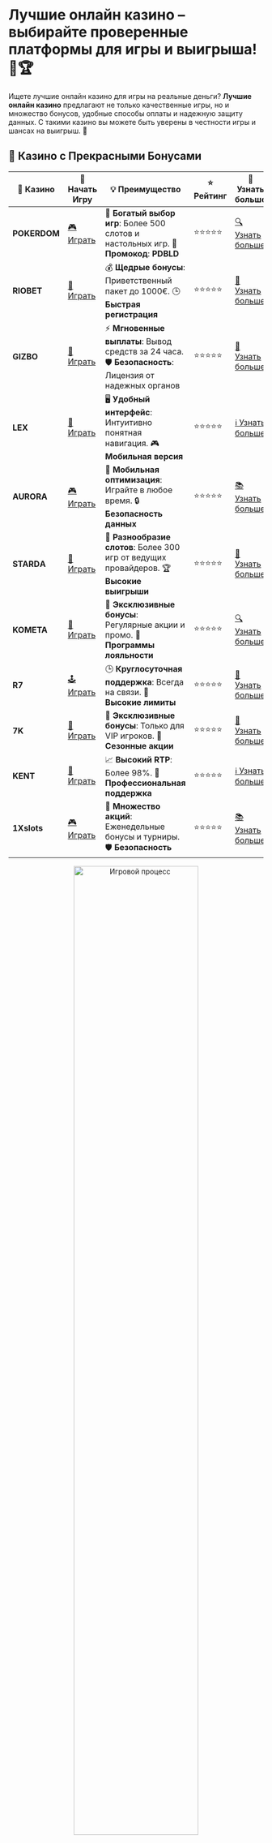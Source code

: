 # Лучшие онлайн казино – выбирайте проверенные платформы для игры и выигрыша! 🎰🏆

Ищете лучшие онлайн казино для игры на реальные деньги? **Лучшие онлайн казино** предлагают не только качественные игры, но и множество бонусов, удобные способы оплаты и надежную защиту данных. С такими казино вы можете быть уверены в честности игры и шансах на выигрыш. 🌟

## 🌟 Казино с Прекрасными Бонусами

| 🎲 **Казино** | 🔗 **Начать Игру** | 💡 **Преимущество** | ⭐ **Рейтинг** | 🔗 **Узнать больше** |
|--------------|---------------------|---------------------|----------------|----------------------|
| **POKERDOM**  | [🎮 Играть](https://brandplay.link/4k77v2yx) | 🎉 **Богатый выбор игр**: Более 500 слотов и настольных игр. 🎁 **Промокод**: **PDBLD** | ⭐⭐⭐⭐⭐ | [🔍 Узнать больше](https://brandplay.link/4k77v2yx) |
| **RIOBET**    | [🎰 Играть](https://brandplay.link/7xBLTPyj) | 💰 **Щедрые бонусы**: Приветственный пакет до 1000€. 🕒 **Быстрая регистрация** | ⭐⭐⭐⭐⭐ | [📖 Узнать больше](https://brandplay.link/7xBLTPyj) |
| **GIZBO**     | [🎲 Играть](https://brandplay.link/bprXw4YV) | ⚡ **Мгновенные выплаты**: Вывод средств за 24 часа. 🛡️ **Безопасность**: Лицензия от надежных органов | ⭐⭐⭐⭐⭐ | [📝 Узнать больше](https://brandplay.link/bprXw4YV) |
| **LEX**       | [🤑 Играть](https://brandplay.link/zW4hdDFV) | 🖥️ **Удобный интерфейс**: Интуитивно понятная навигация. 🎮 **Мобильная версия** | ⭐⭐⭐⭐⭐ | [ℹ️ Узнать больше](https://brandplay.link/zW4hdDFV) |
| **AURORA**    | [🎮 Играть](https://10trafic-stat2.com/click/668546556bcc6313411604bd/6766/13032/subaccount) | 📱 **Мобильная оптимизация**: Играйте в любое время. 🔒 **Безопасность данных** | ⭐⭐⭐⭐⭐ | [📚 Узнать больше](https://10trafic-stat2.com/click/668546556bcc6313411604bd/6766/13032/subaccount) |
| **STARDА**    | [🎯 Играть](https://brandplay.link/fB7xwRFL) | 🎰 **Разнообразие слотов**: Более 300 игр от ведущих провайдеров. 🏆 **Высокие выигрыши** | ⭐⭐⭐⭐⭐ | [🔎 Узнать больше](https://brandplay.link/fB7xwRFL) |
| **KOMETA**    | [🎰 Играть](https://brandplay.link/8ZymQJV8) | 🎁 **Эксклюзивные бонусы**: Регулярные акции и промо. 🔄 **Программы лояльности** | ⭐⭐⭐⭐⭐ | [🔍 Узнать больше](https://brandplay.link/8ZymQJV8) |
| **R7**        | [🕹️ Играть](https://brandplay.link/bMd3Yjsw) | 🕒 **Круглосуточная поддержка**: Всегда на связи. 💸 **Высокие лимиты** | ⭐⭐⭐⭐⭐ | [📖 Узнать больше](https://brandplay.link/bMd3Yjsw) |
| **7K**        | [🎲 Играть](https://brandplay.link/BvQyFShp) | 🌟 **Эксклюзивные бонусы**: Только для VIP игроков. 🎉 **Сезонные акции** | ⭐⭐⭐⭐⭐ | [📝 Узнать больше](https://brandplay.link/BvQyFShp) |
| **KENT**      | [🤑 Играть](https://brandplay.link/Fv2WP3js) | 📈 **Высокий RTP**: Более 98%. 💼 **Профессиональная поддержка** | ⭐⭐⭐⭐⭐ | [ℹ️ Узнать больше](https://brandplay.link/Fv2WP3js) |
| **1Xslots**   | [🎮 Играть](https://brandplay.link/hSB1khtr) | 🎉 **Множество акций**: Еженедельные бонусы и турниры. 🛡️ **Безопасность** | ⭐⭐⭐⭐⭐ | [📚 Узнать больше](https://brandplay.link/hSB1khtr) |

<div align="center"> <img src="https://i.pinimg.com/originals/1d/b3/25/1db325483acbe642c6d4e6fdd73a4988.gif" alt="Игровой процесс" width="70%"> </div>
---

## 🚀 Быстрые Выигрыши и Поддержка

| 🎲 **Казино** | 🔗 **Начать Игру** | 💡 **Преимущество** | ⭐ **Рейтинг** | 🔗 **Узнать больше** |
|--------------|---------------------|---------------------|----------------|----------------------|
| **GAMA**      | [🎯 Играть](https://brandplay.link/j6NMKsDz) | 🔍 **Интуитивный интерфейс**: Легкость использования. 🏅 **Престижные турниры** | ⭐⭐⭐⭐☆ | [🔎 Узнать больше](https://brandplay.link/j6NMKsDz) |
| **ONION**     | [🎰 Играть](https://brandplay.link/zBGRVpQ9) | 🤑 **Низкие ставки**: Идеально для начинающих. 🔄 **Быстрые выводы** | ⭐⭐⭐⭐☆ | [🔍 Узнать больше](https://brandplay.link/zBGRVpQ9) |
| **ЧЕМПИОН**   | [🕹️ Играть](https://temon-gter.cfd/go/lRq?p80412p304504pcc44t17455) | 🏅 **Лояльная программа**: Награды за активность. 🎁 **Ежемесячные бонусы** | ⭐⭐⭐⭐☆ | [📖 Узнать больше](https://temon-gter.cfd/go/lRq?p80412p304504pcc44t17455) |
| **VAVADA**    | [🎲 Играть](https://vavadapartner.pro/?promo=ea5c9275-6854-4505-94fc-95ab18221945-linkb2) | 🚀 **Быстрая регистрация**: Начните играть мгновенно. 🔐 **Безопасные транзакции** | ⭐⭐⭐⭐☆ | [📝 Узнать больше](https://vavadapartner.pro/?promo=ea5c9275-6854-4505-94fc-95ab18221945-linkb2) |
| **FRIENDS**   | [🤑 Играть](https://gofriends.mba/linkb2) | 🤝 **Социальные игры**: Играйте с друзьями. 🌐 **Мультиплатформенность** | ⭐⭐⭐⭐☆ | [ℹ️ Узнать больше](https://gofriends.mba/linkb2) |
| **1WIN**      | [🎮 Играть](https://brandplay.link/smXVpBbG) | 🏆 **Спортивные ставки**: Широкий выбор видов спорта. 💵 **Высокие коэффициенты** | ⭐⭐⭐⭐☆ | [📚 Узнать больше](https://brandplay.link/smXVpBbG) |
| **DRIP**      | [🎯 Играть](https://drp-ircp01.com/c07e6a3db) | 🌐 **Инновационные игры**: Новейшие игровые технологии. 🛡️ **Высокая безопасность** | ⭐⭐⭐⭐☆ | [🔎 Узнать больше](https://drp-ircp01.com/c07e6a3db) |
| **JOYCASINO** | [🎰 Играть](https://rpc30.call2me.pro/?/ru/registration?apkpop=0&partner=p24970p3291217pc98f) | 🎁 **Приятные бонусы**: Ежедневные акции и подарки. 🕹️ **Разнообразие игр** | ⭐⭐⭐⭐☆ | [🔍 Узнать больше](https://rpc30.call2me.pro/?/ru/registration?apkpop=0&partner=p24970p3291217pc98f) |
| **PLAYFORTUNA** | [🎮 Играть](https://fortunapromo.net/alt/playfortuna/registration?0dc4a9362a71feb7e3f165fb8e766f70) | 🎉 **Регулярные акции**: Бонусы, фриспины и многое другое. 🏅 **Турниры** | ⭐⭐⭐⭐☆ | [📚 Узнать больше](https://fortunapromo.net/alt/playfortuna/registration?0dc4a9362a71feb7e3f165fb8e766f70) |
| **SYKAA**     | [🤑 Играть](https://s-two-way.com/?source=linkb2&pid=30697) | 💸 **Доступные ставки**: Идеально для новичков. 🎁 **Щедрые бонусы** | ⭐⭐⭐⭐☆ | [🔍 Узнать больше](https://s-two-way.com/?source=linkb2&pid=30697) |

<div align="center"> <img src="https://i.pinimg.com/originals/1d/b3/25/1db325483acbe642c6d4e6fdd73a4988.gif" alt="Игровой процесс" width="70%"> </div>

![Лучшие онлайн казино](https://i.pinimg.com/originals/a9/29/6e/a9296ea1cf6a7c20a985e593451f0323.png)

## Что делает онлайн казино лучшим? 🤔

**Лучшие онлайн казино** — это не только высокие выигрыши, но и качественная платформа, которая обеспечивает комфорт и безопасность игроков. В таких казино предлагаются разнообразные игры, простота в регистрации и вывода средств, а также множество бонусов и акций, которые делают игру еще более захватывающей.

### Ключевые характеристики лучших онлайн казино 🎯

1. **Лицензия и безопасность**: Лучшие онлайн казино работают с лицензиями, выданными авторитетными регулирующими органами, что гарантирует честность и прозрачность их работы.
2. **Разнообразие игр**: В этих казино вы найдете слоты, рулетку, покер, баккару и другие игры, что делает процесс игры увлекательным и многогранным.
3. **Бонусы и акции**: Приветственные бонусы, фриспины, бездепозитные бонусы и другие акции — все это в лучших онлайн казино, что дает вам дополнительные шансы на выигрыш.
4. **Удобные способы оплаты**: Быстрые и безопасные способы пополнения счета и вывода средств — важная характеристика, которая помогает игрокам комфортно управлять своими деньгами.
5. **Поддержка игроков**: Лучшие казино предлагают круглосуточную поддержку для решения любых проблем и вопросов, с которыми могут столкнуться игроки.

## Как выбрать лучшее онлайн казино? 🔍

1. **Проверяйте лицензии**: Убедитесь, что казино имеет лицензию от авторитетных органов, таких как MGA, UKGC или Curacao. Это гарантирует безопасность и честность.
2. **Читайте отзывы игроков**: Ознакомьтесь с множеством отзывов других игроков. Отзывы могут рассказать о репутации казино, качестве обслуживания и платёжных процессах.
3. **Изучите бонусные предложения**: Обратите внимание на приветственные бонусы, фриспины и другие акции. Выбирайте казино с выгодными условиями для новых игроков.
4. **Оцените выбор игр**: Хорошие казино предлагают разнообразные игры от ведущих разработчиков. Это важно для того, чтобы каждый игрок нашел что-то для себя.
5. **Проверьте способы оплаты**: Удобные методы депозита и вывода средств являются ключевым моментом. Выбирайте казино, которое поддерживает популярные платёжные системы.

## Где найти лучшие онлайн казино? 🌍

Существуют различные казино, которые могут претендовать на звание лучших в отрасли. Вот несколько брендов, которые точно стоит рассмотреть:

1. **Pokerdom**: Это одно из лучших онлайн-казино с отличными условиями для игроков, множеством бонусов и широким выбором игр.
2. **Riobet**: Казино с широким выбором слотов и игр на любой вкус, а также выгодными предложениями для новых игроков.
3. **Kometa**: Здесь вы найдете качественные игры, бонусы и акции, а также надежную платформу для безопасной игры.
4. **7K Casino**: Одно из лучших казино для любителей слотов и настольных игр, с быстрыми выплатами и хорошими бонусами.
5. **Kent**: Платформа с отличным интерфейсом и большими шансами на выигрыш, предлагающая игры от ведущих разработчиков.

## Советы по игре в лучших онлайн казино 💡

1. **Используйте бонусы**: Обязательно воспользуйтесь всеми бонусами, которые предлагают лучшие онлайн казино. Это могут быть бесплатные вращения, бонусы на первый депозит и другие предложения.
2. **Играйте ответственно**: Задайте себе бюджет на игру и придерживайтесь его. Это поможет избежать нежелательных потерь и сохранить удовольствие от игры.
3. **Ищите эксклюзивные предложения**: Лучшие казино часто предлагают эксклюзивные бонусы и акции для постоянных игроков. Не забывайте следить за новыми предложениями.
4. **Используйте демо-режим**: Пробуйте играть в игры в демо-режиме, чтобы изучить механики и научиться стратегии без риска для реальных средств.

## Почему стоит играть в лучших онлайн казино? 🏅

1. **Безопасность и честность**: Лучшие казино предлагают надежную защиту личных данных и прозрачные условия игры, что гарантирует вам честные выигрыши.
2. **Удобство и доступность**: С лучшими онлайн казино вы всегда можете играть в удобное время и с любого устройства — будь то компьютер или смартфон.
3. **Выгодные бонусы и акции**: Хорошие казино предлагают щедрые бонусы и акции, которые значительно увеличивают ваши шансы на выигрыш.
4. **Множество игр на любой вкус**: В лучших онлайн казино представлены игры от ведущих разработчиков, что позволяет найти именно те, которые вам нравятся.

## Заключение 🎉

**Лучшие онлайн казино** — это выбор для тех, кто хочет наслаждаться игрой в безопасной и честной среде, а также получать дополнительные бонусы и акции. Они предлагают большой выбор игр, высокие шансы на выигрыш и удобные способы оплаты. Выбирайте только проверенные онлайн-казино, чтобы начать свою игру и выигрывать реальные деньги с комфортом! 🎰💸
